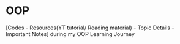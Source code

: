 # OOP
[Codes - Resources(YT tutorial/ Reading material) - Topic Details - Important Notes] during my OOP Learning Journey
